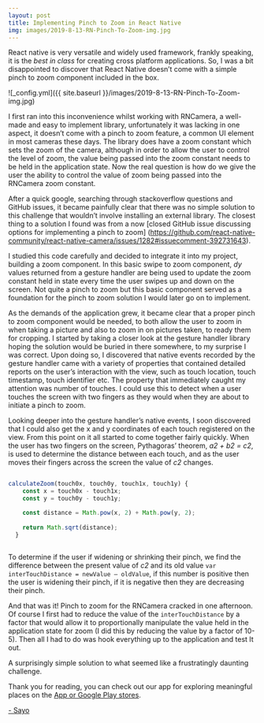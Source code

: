 ```yaml
---
layout: post
title: Implementing Pinch to Zoom in React Native
img: images/2019-8-13-RN-Pinch-To-Zoom-img.jpg
---
```


React native is very versatile and widely used framework, frankly speaking, it is the *best in class* for creating cross platform applications. So, I was a bit disappointed to discover that React Native doesn’t come with a simple pinch to zoom component included in the box.

![_config.yml]({{ site.baseurl }}/images/2019-8-13-RN-Pinch-To-Zoom-img.jpg)

I first ran into this inconvenience whilst working with RNCamera, a well-made and easy to implement library, unfortunately it was lacking in one aspect, it doesn’t come with a pinch to zoom feature, a common UI element in most cameras these days. The library does have a zoom constant which sets the zoom of the camera, although in order to allow the user to control the level of zoom, the value being passed into the zoom constant needs to be held in the application state. Now the real question is how do we give the user the ability to control the value of zoom being passed into the RNCamera zoom constant.

After a quick google, searching through stackoverflow questions and GitHub issues, it became painfully clear that there was no simple solution to this challenge that wouldn’t involve installing an external library. The closest thing to a solution I found was from a now [closed GitHub issue discussing options for implementing a pinch to zoom] (https://github.com/react-native-community/react-native-camera/issues/1282#issuecomment-392731643).

I studied this code carefully and decided to integrate it into my project, building a zoom component. In this basic swipe to zoom component, *dy* values returned from a gesture handler are being used to update the zoom constant held in state every time the user swipes up and down on the screen. Not quite a pinch to zoom but this basic component served as a foundation for the pinch to zoom solution I would later go on to implement.

As the demands of the application grew, it became clear that a proper pinch to zoom component would be needed, to both allow the user to zoom in when taking a picture and also to zoom in on pictures taken, to ready them for cropping. I started by taking a closer look at the gesture handler library hoping the solution would be buried in there somewhere, to my surprise I was correct. Upon doing so, I discovered that native events recorded by the gesture handler came with a variety of properties that contained detailed reports on the user’s interaction with the view, such as touch location, touch timestamp, touch identifier etc. The property that immediately caught my attention was number of touches. I could use this to detect when a user touches the screen with two fingers as they would when they are about to initiate a pinch to zoom. 

Looking deeper into the gesture handler’s native events, I soon discovered that I could also get the x and y coordinates of each touch registered on the view. From this point on it all started to come together fairly quickly. When the user has two fingers on the screen, Pythagoras’ theorem, *a2 + b2 = c2*, is used to determine the distance between each touch, and as the user moves their fingers across the screen the value of *c2* changes. 


```javascript

calculateZoom(touch0x, touch0y, touch1x, touch1y) {
    const x = touch0x - touch1x;
    const y = touch0y - touch1y;

    const distance = Math.pow(x, 2) + Math.pow(y, 2);
    
    return Math.sqrt(distance);
  }
  
```

To determine if the user if widening or shrinking their pinch, we find the difference between the present value of *c2* and its old value `var interTouchDistance = newValue – oldValue`, if this number is positive then the user is widening their pinch, if it is negative then they are decreasing their pinch. 

And that was it! Pinch to zoom for the RNCamera cracked in one afternoon. Of course I first had to reduce the value of the `interTouchDistance` by a factor that would allow it to proportionally manipulate the value held in the application state for zoom (I did this by reducing the value by a factor of 10-5). Then all I had to do was hook everything up to the application and test It out. 

A surprisingly simple solution to what seemed like a frustratingly daunting challenge.

Thank you for reading, you can check out our app for exploring meaningful places on the [App or Google Play stores](http://onelink.to/8ttzr9).

[- Sayo](https://synced.to/u/shyguy)
